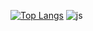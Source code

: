[![Top Langs](https://github-readme-stats.vercel.app/api/top-langs/?username=lshun1110)](https://github.com/anuraghazra/github-readme-stats)
![js](https://img.shields.io/badge/C-F7DF1E?style=for-the-badge&logo=C&logoColor=#A8B9CC)

<!--
**lshun1110/lshun1110** is a ✨ _special_ ✨ repository because its `README.md` (this file) appears on your GitHub profile.

Here are some ideas to get you started:

- 🔭 I’m currently working on ...
- 🌱 I’m currently learning ...
- 👯 I’m looking to collaborate on ...
- 🤔 I’m looking for help with ...
- 💬 Ask me about ...
- 📫 How to reach me: ...
- 😄 Pronouns: ...
- ⚡ Fun fact: ...
-->
